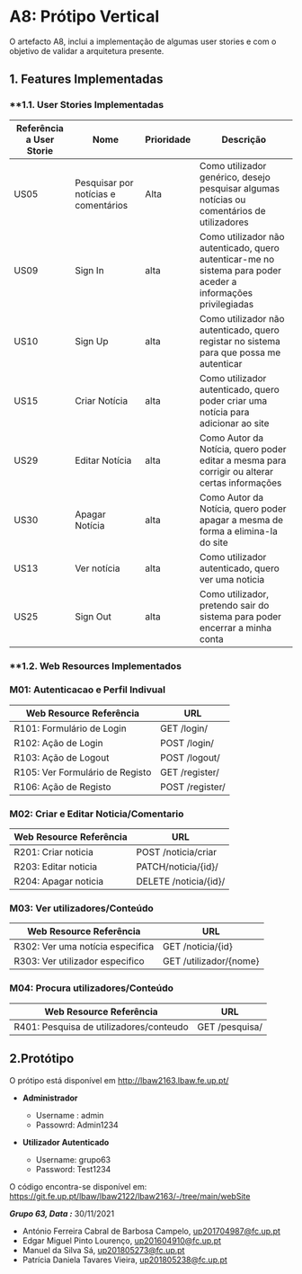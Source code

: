 # **A8: Prótipo Vertical**

O artefacto A8, inclui a implementação de algumas user stories e com o objetivo de validar a arquitetura presente.

## **1. Features Implementadas**

### **1.1. User Stories Implementadas

|**Referência a User Storie**|**Nome**|**Prioridade**|**Descrição**|
|----------------------------|--------|--------------|-------------|
| US05 |Pesquisar por notícias e comentários|Alta|Como utilizador genérico, desejo pesquisar algumas notícias ou comentários de utilizadores|
| US09 | Sign In | alta | Como utilizador não autenticado, quero autenticar-me no sistema para poder aceder a informações privilegiadas |
| US10 | Sign Up | alta | Como utilizador não autenticado, quero registar no sistema para que possa me autenticar |
| US15 | Criar Notícia | alta | Como utilizador autenticado, quero poder criar uma notícia para adicionar ao site |
| US29 | Editar Notícia | alta | Como Autor da Notícia, quero poder editar a mesma para corrigir ou alterar certas informações |
| US30 | Apagar Notícia | alta | Como Autor da Notícia, quero poder apagar a mesma de forma a elimina-la do site |
| US13 | Ver notícia | alta | Como utilizador autenticado, quero ver uma noticia |
| US25 | Sign Out | alta | Como utilizador, pretendo sair do sistema para poder encerrar a minha conta |

### **1.2. Web Resources Implementados

### **M01: Autenticacao e Perfil Indivual**

|**Web Resource Referência**|**URL**|
|---------------------------|-------|
|R101: Formulário de Login| GET /login/|
|R102: Ação de Login| POST /login/|
|R103: Ação de Logout| POST /logout/|
|R105: Ver Formulário de Registo| GET /register/|
|R106: Ação de Registo|POST /register/|

### **M02: Criar e Editar Noticia/Comentario**

|**Web Resource Referência**|**URL**|
|---------------------------|-------|
|R201: Criar noticia| POST /noticia/criar|
|R203: Editar noticia| PATCH/noticia/{id}/|
|R204: Apagar noticia| DELETE /noticia/{id}/|

### **M03: Ver utilizadores/Conteúdo**

|**Web Resource Referência**|**URL**|
|---------------------------|-------|
|R302: Ver uma notícia especifica| GET /noticia/{id}|
|R303: Ver utilizador especifico| GET /utilizador/{nome}|

### **M04: Procura utilizadores/Conteúdo**

|**Web Resource Referência**|**URL**|
|---------------------------|-------|
|R401: Pesquisa de utilizadores/conteudo| GET /pesquisa/|

## 2.Protótipo

O prótipo está disponível em http://lbaw2163.lbaw.fe.up.pt/

* **Administrador**
  * Username : admin
  * Passowrd: Admin1234

* **Utilizador Autenticado**
  * Username: grupo63
  * Password: Test1234


O código encontra-se disponível em: https://git.fe.up.pt/lbaw/lbaw2122/lbaw2163/-/tree/main/webSite


**_Grupo 63, Data :_** 30/11/2021

* <span dir="">António Ferreira Cabral de Barbosa Campelo</span>, [<span dir="">up201704987@fc.up.pt</span>](mailto:up201704987@fc.up.pt)
* <span dir="">Edgar Miguel Pinto Lourenço</span>, [<span dir="">up201604910@fc.up.pt</span>](mailto:up201604910@fc.up.pt)
* <span dir="">Manuel da Silva Sá</span>, [<span dir="">up201805273@fc.up.pt</span>](mailto:up201805273@fc.up.pt)
* <span dir="">Patrícia Daniela Tavares Vieira</span>, [up201805238@fc.up.pt](mailto:up201805238@fc.up.pt)
  



